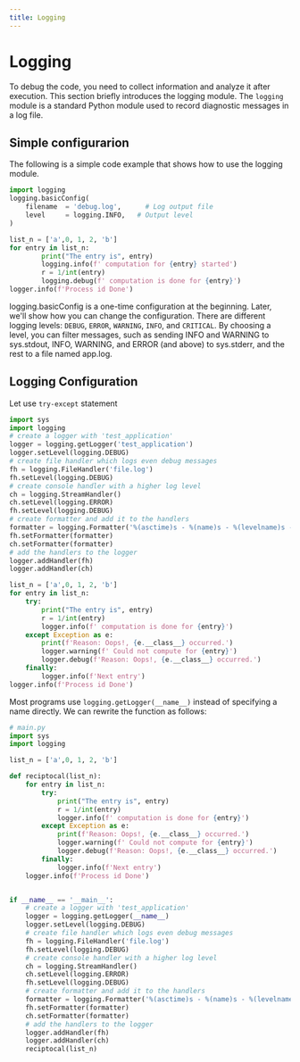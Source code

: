 ```yaml
---
title: Logging
---
```


# Logging
To debug the code, you need to collect information and analyze it after execution. This section briefly introduces the logging module. The `logging` module is a standard Python module used to record diagnostic messages in a log file.

## Simple configurarion
The following is a simple code example that shows how to use the logging module.

``` python 
import logging
logging.basicConfig(
    filename  = 'debug.log',      # Log output file
    level     = logging.INFO,   # Output level
)

list_n = ['a',0, 1, 2, 'b']
for entry in list_n:
        print("The entry is", entry)
        logging.info(f' computation for {entry} started')
        r = 1/int(entry)
        logging.debug(f' computation is done for {entry}')
logger.info(f'Process id Done')
```

logging.basicConfig is a one-time configuration at the beginning. Later, we'll show how you can change the configuration. There are different logging levels: `DEBUG`, `ERROR`, `WARNING`, `INFO`, and `CRITICAL`. By choosing a level, you can filter messages, such as sending INFO and WARNING to sys.stdout, INFO, WARNING, and ERROR (and above) to sys.stderr, and the rest to a file named app.log.

## Logging Configuration
Let use `try-except` statement

``` py
import sys
import logging
# create a logger with 'test_application'
logger = logging.getLogger('test_application')
logger.setLevel(logging.DEBUG)
# create file handler which logs even debug messages
fh = logging.FileHandler('file.log')
fh.setLevel(logging.DEBUG)
# create console handler with a higher log level
ch = logging.StreamHandler()
ch.setLevel(logging.ERROR)
fh.setLevel(logging.DEBUG)
# create formatter and add it to the handlers
formatter = logging.Formatter('%(asctime)s - %(name)s - %(levelname)s - %(message)s')
fh.setFormatter(formatter)
ch.setFormatter(formatter)
# add the handlers to the logger
logger.addHandler(fh)
logger.addHandler(ch)

list_n = ['a',0, 1, 2, 'b']
for entry in list_n:
    try:
        print("The entry is", entry)
        r = 1/int(entry)
        logger.info(f' computation is done for {entry}')
    except Exception as e:
        print(f'Reason: Oops!, {e.__class__} occurred.')
        logger.warning(f' Could not compute for {entry}')
        logger.debug(f'Reason: Oops!, {e.__class__} occurred.')
    finally: 
        logger.info(f'Next entry')
logger.info(f'Process id Done')
```

Most programs use `logging.getLogger(__name__)` instead of specifying a name directly. We can rewrite the function as follows:


``` py
# main.py
import sys
import logging

list_n = ['a',0, 1, 2, 'b']

def reciptocal(list_n):
    for entry in list_n:
        try:
            print("The entry is", entry)
            r = 1/int(entry)
            logger.info(f' computation is done for {entry}')
        except Exception as e:
            print(f'Reason: Oops!, {e.__class__} occurred.')
            logger.warning(f' Could not compute for {entry}')
            logger.debug(f'Reason: Oops!, {e.__class__} occurred.')
        finally: 
            logger.info(f'Next entry')
    logger.info(f'Process id Done')


if __name__ == '__main__':
    # create a logger with 'test_application'
    logger = logging.getLogger(__name__)
    logger.setLevel(logging.DEBUG)
    # create file handler which logs even debug messages
    fh = logging.FileHandler('file.log')
    fh.setLevel(logging.DEBUG)
    # create console handler with a higher log level
    ch = logging.StreamHandler()
    ch.setLevel(logging.ERROR)
    fh.setLevel(logging.DEBUG)
    # create formatter and add it to the handlers
    formatter = logging.Formatter('%(asctime)s - %(name)s - %(levelname)s - %(message)s')
    fh.setFormatter(formatter)
    ch.setFormatter(formatter)
    # add the handlers to the logger
    logger.addHandler(fh)
    logger.addHandler(ch)
    reciptocal(list_n)
```

